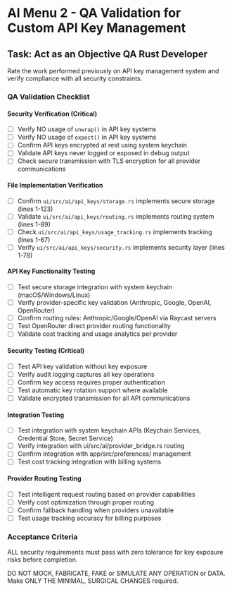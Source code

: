 # AI Menu 2 - QA Validation for Custom API Key Management

## Task: Act as an Objective QA Rust Developer

Rate the work performed previously on API key management system and verify compliance with all security constraints.

### QA Validation Checklist

#### Security Verification (Critical)
- [ ] Verify NO usage of `unwrap()` in API key systems
- [ ] Verify NO usage of `expect()` in API key systems
- [ ] Confirm API keys encrypted at rest using system keychain
- [ ] Validate API keys never logged or exposed in debug output
- [ ] Check secure transmission with TLS encryption for all provider communications

#### File Implementation Verification
- [ ] Confirm `ui/src/ai/api_keys/storage.rs` implements secure storage (lines 1-123)
- [ ] Validate `ui/src/ai/api_keys/routing.rs` implements routing system (lines 1-89)
- [ ] Check `ui/src/ai/api_keys/usage_tracking.rs` implements tracking (lines 1-67)
- [ ] Verify `ui/src/ai/api_keys/security.rs` implements security layer (lines 1-78)

#### API Key Functionality Testing
- [ ] Test secure storage integration with system keychain (macOS/Windows/Linux)
- [ ] Verify provider-specific key validation (Anthropic, Google, OpenAI, OpenRouter)
- [ ] Confirm routing rules: Anthropic/Google/OpenAI via Raycast servers
- [ ] Test OpenRouter direct provider routing functionality
- [ ] Validate cost tracking and usage analytics per provider

#### Security Testing (Critical)
- [ ] Test API key validation without key exposure
- [ ] Verify audit logging captures all key operations
- [ ] Confirm key access requires proper authentication
- [ ] Test automatic key rotation support where available
- [ ] Validate encrypted transmission for all API communications

#### Integration Testing
- [ ] Test integration with system keychain APIs (Keychain Services, Credential Store, Secret Service)
- [ ] Verify integration with ui/src/ai/provider_bridge.rs routing
- [ ] Confirm integration with app/src/preferences/ management
- [ ] Test cost tracking integration with billing systems

#### Provider Routing Testing
- [ ] Test intelligent request routing based on provider capabilities
- [ ] Verify cost optimization through proper routing
- [ ] Confirm fallback handling when providers unavailable
- [ ] Test usage tracking accuracy for billing purposes

### Acceptance Criteria
ALL security requirements must pass with zero tolerance for key exposure risks before completion.

DO NOT MOCK, FABRICATE, FAKE or SIMULATE ANY OPERATION or DATA. Make ONLY THE MINIMAL, SURGICAL CHANGES required.